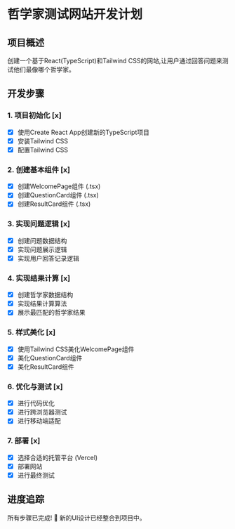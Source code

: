 # 哲学家测试网站开发计划

## 项目概述
创建一个基于React(TypeScript)和Tailwind CSS的网站,让用户通过回答问题来测试他们最像哪个哲学家。

## 开发步骤

### 1. 项目初始化 [x]
- [x] 使用Create React App创建新的TypeScript项目
- [x] 安装Tailwind CSS
- [x] 配置Tailwind CSS

### 2. 创建基本组件 [x]
- [x] 创建WelcomePage组件 (.tsx)
- [x] 创建QuestionCard组件 (.tsx)
- [x] 创建ResultCard组件 (.tsx)

### 3. 实现问题逻辑 [x]
- [x] 创建问题数据结构
- [x] 实现问题展示逻辑
- [x] 实现用户回答记录逻辑

### 4. 实现结果计算 [x]
- [x] 创建哲学家数据结构
- [x] 实现结果计算算法
- [x] 展示最匹配的哲学家结果

### 5. 样式美化 [x]
- [x] 使用Tailwind CSS美化WelcomePage组件
- [x] 美化QuestionCard组件
- [x] 美化ResultCard组件

### 6. 优化与测试 [x]
- [x] 进行代码优化
- [x] 进行跨浏览器测试
- [x] 进行移动端适配

### 7. 部署 [x]
- [x] 选择合适的托管平台 (Vercel)
- [x] 部署网站
- [x] 进行最终测试

## 进度追踪
所有步骤已完成! 🎉 新的UI设计已经整合到项目中。